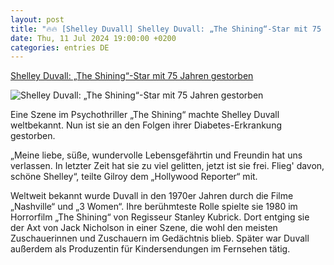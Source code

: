 ```yaml
---
layout: post
title: "🔥🔥 [Shelley Duvall] Shelley Duvall: „The Shining“-Star mit 75 Jahren gestorben"
date: Thu, 11 Jul 2024 19:00:00 +0200
categories: entries DE
---
```

[Shelley Duvall: „The Shining“-Star mit 75 Jahren gestorben](https://www.faz.net/aktuell/gesellschaft/menschen/shelley-duvall-the-shining-star-mit-75-jahren-gestorben-19850907.html)

![Shelley Duvall: „The Shining“-Star mit 75 Jahren gestorben](https://media0.faz.net/ppmedia/aktuell/feuilleton/1702703336/1.9850970/facebook_teaser/duvall-1977-bei-den.jpg)

Eine Szene im Psychothriller „The Shining“ machte Shelley Duvall weltbekannt. Nun ist sie an den Folgen ihrer Diabetes-Erkrankung gestorben.

„Meine liebe, süße, wundervolle Lebensgefährtin und Freundin hat uns verlassen. In letzter Zeit hat sie zu viel gelitten, jetzt ist sie frei. Flieg' davon, schöne Shelley“, teilte Gilroy dem „Hollywood Reporter“ mit.

Weltweit bekannt wurde Duvall in den 1970er Jahren durch die Filme „Nashville“ und „3 Women“. Ihre berühmteste Rolle spielte sie 1980 im Horrorfilm „The Shining“ von Regisseur Stanley Kubrick. Dort entging sie der Axt von Jack Nicholson in einer Szene, die wohl den meisten Zuschauerinnen und Zuschauern im Gedächtnis blieb. Später war Duvall außerdem als Produzentin für Kindersendungen im Fernsehen tätig.

